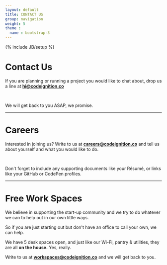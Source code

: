 ```yaml
---
layout: default
title: CONTACT US
group: navigation
weight: 5
theme :
  name : bootstrap-3
---
```

{% include JB/setup %}

<h1>Contact Us</h1>
<div class="content-block">
  <div class="text">
    <p>If you are planning or running a project you would like to chat about, drop us a line at <b><a href="mailto:hi@codeignition.co">hi@codeignition.co</a></b></p>
    <br/>
    <p>We will get back to you ASAP, we promise.</p>
  </div>
</div>
<hr/>
<h1 class="purple">Careers</h1>
<div class="content-block">
  <p class="text">
    <p>Interested in joining us? Write to us at <b><a href="mailto:careers@codeignition.co">careers@codeignition.co</a></b>
    and tell us about yourself and what you would like to do.</p>
    <br/>
    <p>Don't forget to include any supporting documents like your Résumé, or links like your GitHub or CodePen profiles.</p>
  </p>
</div>
<hr/>
<h1 class="purple">Free Work Spaces</h1>
<div class="content-block">
  <p class="text">
    <p>We believe in supporting the start-up community and we try to do whatever we can to help out in our own little ways.<p>
    <p>So if you are just starting out but don't have an office to call your own, we can help.</p>
    <p>We have 5 desk spaces open, and just like our Wi-Fi, pantry & utilities, they are all <b>on the house.</b> Yes, really.</p>
    <p>Write to us at <b><a href="mailto:workspaces@codeignition.co">workspaces@codeignition.co</a></b> and we will get back to you.</p>
    <br/>
  </p>
</div>
